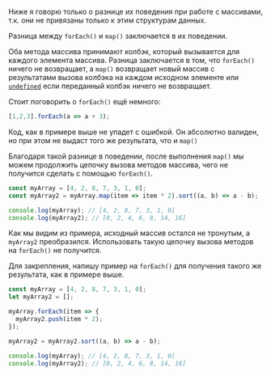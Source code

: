 Ниже я говорю только о разнице их поведения при работе с массивами, т.к. они не привязаны только к этим структурам данных.

Разница между `forEach()` и `map()` заключается в их поведении.

Оба метода массива принимают колбэк, который вызывается для каждого элемента массива. Разница заключается в том, что `forEach()` ничего не возвращает, а `map()` возвращает новый массив с результатами вызова колбэка на каждом исходном элементе или [`undefined`](/js/undefined/) если переданный колбэк ничего не возвращает.

Стоит поговорить о `forEach()` ещё немного:

```js
[1,2,3].forEach(a => a + 3);
```

Код, как в примере выше не упадет с ошибкой. Он абсолютно валиден, но при этом не выдаст того же результата, что и `map()`

Благодаря такой разнице в поведении, после выполнения `map()` мы можем продолжить цепочку вызова методов массива, чего не получится сделать с помощью `forEach()`.

```js
const myArray = [4, 2, 8, 7, 3, 1, 0];
const myArray2 = myArray.map(item => item * 2).sort((a, b) => a - b);

console.log(myArray); // [4, 2, 8, 7, 3, 1, 0]
console.log(myArray2); // [0, 2, 4, 6, 8, 14, 16]
```

Как мы видим из примера, исходный массив остался не тронутым, а `myArray2` преобразился. Использовать такую цепочку вызова методов на `forEach()` не получится.

Для закрепления, напишу пример на `forEach()` для получения такого же результата, как в примере выше.

```js
const myArray = [4, 2, 8, 7, 3, 1, 0];
let myArray2 = [];

myArray.forEach(item => {
  myArray2.push(item * 2);
});

myArray2 = myArray2.sort((a, b) => a - b);

console.log(myArray); // [4, 2, 8, 7, 3, 1, 0]
console.log(myArray2); // [0, 2, 4, 6, 8, 14, 16]
```
